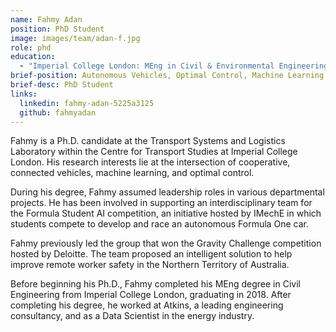 ```yaml
---
name: Fahmy Adan
position: PhD Student
image: images/team/adan-f.jpg
role: phd
education: 
  - "Imperial College London: MEng in Civil & Environmental Engineering (2018)"
brief-position: Autonomous Vehicles, Optimal Control, Machine Learning
brief-desc: PhD Student
links:
  linkedin: fahmy-adan-5225a3125
  github: fahmyadan
---
```


Fahmy is a Ph.D. candidate at the Transport Systems and Logistics Laboratory within the Centre for Transport Studies at Imperial College London. His research interests lie at the intersection of cooperative, connected vehicles, machine learning, and optimal control.

During his degree, Fahmy assumed leadership roles in various departmental projects. He has been involved in supporting an interdisciplinary team for the Formula Student AI competition, an initiative hosted by IMechE in which students compete to develop and race an autonomous Formula One car. 

Fahmy previously led the group that won the Gravity Challenge competition hosted by Deloitte. The team proposed an intelligent solution to help improve remote worker safety in the Northern Territory of Australia.

Before beginning his Ph.D., Fahmy completed his MEng degree in Civil Engineering from Imperial College London, graduating in 2018. After completing his degree, he worked at Atkins, a leading engineering consultancy, and as a Data Scientist in the energy industry.